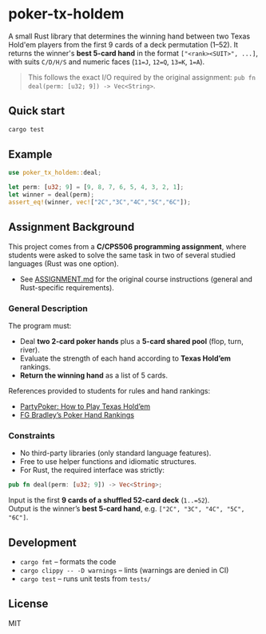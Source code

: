 # poker-tx-holdem

A small Rust library that determines the winning hand between two Texas Hold'em players from the first 9 cards of a deck permutation (1–52). It returns the winner's **best 5-card hand** in the format `["<rank><SUIT>", ...]`, with suits `C/D/H/S` and numeric faces (`11=J`, `12=Q`, `13=K`, `1=A`).

> This follows the exact I/O required by the original assignment: `pub fn deal(perm: [u32; 9]) -> Vec<String>`.

## Quick start

```bash
cargo test
```

## Example

```rust
use poker_tx_holdem::deal;

let perm: [u32; 9] = [9, 8, 7, 6, 5, 4, 3, 2, 1];
let winner = deal(perm);
assert_eq!(winner, vec!["2C","3C","4C","5C","6C"]);
```

## Assignment Background

This project comes from a **C/CPS506 programming assignment**, where students were asked to solve the same task in two of several studied languages (Rust was one option).

- See [ASSIGNMENT.md](ASSIGNMENT.md) for the original course instructions (general and Rust-specific requirements).

### General Description
The program must:
- Deal **two 2-card poker hands** plus a **5-card shared pool** (flop, turn, river).
- Evaluate the strength of each hand according to **Texas Hold’em** rankings.
- **Return the winning hand** as a list of 5 cards.

References provided to students for rules and hand rankings:
- [PartyPoker: How to Play Texas Hold’em](https://www.partypoker.com/en/how-to-play/texas-holdem)  
- [FG Bradley’s Poker Hand Rankings](https://www.fgbradleys.com/et_poker.asp)  

### Constraints
- No third-party libraries (only standard language features).
- Free to use helper functions and idiomatic structures.
- For Rust, the required interface was strictly:

```rust
pub fn deal(perm: [u32; 9]) -> Vec<String>;
```

Input is the first **9 cards of a shuffled 52-card deck** (`1..=52`).  
Output is the winner’s **best 5-card hand**, e.g. `["2C", "3C", "4C", "5C", "6C"]`.

## Development
- `cargo fmt` – formats the code
- `cargo clippy -- -D warnings` – lints (warnings are denied in CI)
- `cargo test` – runs unit tests from `tests/`

## License
MIT
